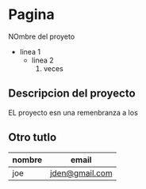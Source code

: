 # Pagina
NOmbre del proyeto
- linea 1 
   - linea 2 
      1. veces

## Descripcion del proyecto

EL proyecto esn una remenbranza a los 

## Otro tutlo
 | nombre | email |
 |--- | ---- |
 | joe | jden@gmail.com |

